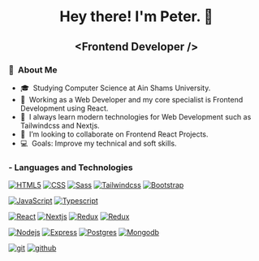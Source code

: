 <h1 align="center"> Hey there! I'm Peter. 👋</h1>
<h2 align="center">&lt;Frontend Developer /&gt;</h2>
<h3> 👤 &nbsp;About Me </h3>

- 🎓 &nbsp;Studying Computer Science at Ain Shams University.
- 💼 &nbsp;Working as a Web Developer and my core specialist is Frontend Development using React.
- 🌱 &nbsp;I always learn modern technologies for Web Development such as Tailwindcss and Nextjs.
- 👯 &nbsp;I’m looking to collaborate on Frontend React Projects.
- 💻 &nbsp;Goals: Improve my technical and soft skills. 


### - Languages and Technologies
[![HTML5]( https://img.shields.io/badge/HTML5-red?logo=html5&logoColor=white)](https://github.com/Peter3Khalil/)
[![CSS]( https://img.shields.io/badge/CSS3-1572B6?logo=css3&logoColor=white)](https://github.com/Peter3Khalil/)
[![Sass]( https://img.shields.io/badge/Sass-CC6699?logo=sass&logoColor=white)](https://github.com/Peter3Khalil/)
[![Tailwindcss]( https://img.shields.io/badge/Tailwindcss-white?logo=tailwindcss)](https://github.com/Peter3Khalil/)
[![Bootstrap]( https://img.shields.io/badge/Bootstrap-563D7C?logo=bootstrap)](https://github.com/Peter3Khalil/)

[![JavaScript]( https://img.shields.io/badge/Javascript-3c3e43?logo=javascript)](https://github.com/Peter3Khalil/)
[![Typescript]( https://img.shields.io/badge/Typescript-007ACC?logo=typescript&logoColor=white)](https://github.com/Peter3Khalil/)

[![React]( https://img.shields.io/badge/React-202529?logo=react)](https://github.com/Peter3Khalil/)
[![Nextjs]( https://img.shields.io/badge/Next.js-black?logo=next.js)](https://github.com/Peter3Khalil/)
[![Redux]( https://img.shields.io/badge/Redux-black?logo=redux&logoColor=764abc)](https://github.com/Peter3Khalil/)
[![Redux]( https://img.shields.io/badge/MatrialUi-black?logo=mui)](https://github.com/Peter3Khalil/)

[![Nodejs]( https://img.shields.io/badge/Node.js-gray?logo=node.js)](https://github.com/Peter3Khalil/)
[![Express]( https://img.shields.io/badge/Express-black?logo=express&logoColor=white)](https://github.com/Peter3Khalil/)
[![Postgres]( https://img.shields.io/badge/Postgres-black?logo=postgresql)](https://github.com/Peter3Khalil/)
[![Mongodb]( https://img.shields.io/badge/MongoDb-black?logo=mongodb)](https://github.com/Peter3Khalil/)

[![git]( https://img.shields.io/badge/Git-black?logo=git)](https://github.com/Peter3Khalil/)
[![github]( https://img.shields.io/badge/Github-black?logo=github)](https://github.com/Peter3Khalil/)









